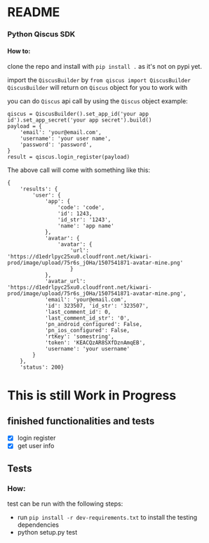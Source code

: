 # README

### Python Qiscus SDK

#### How to:
clone the repo and install with `pip install .` as it's not on pypi yet.

import the `QiscusBuilder` by `from qiscus import QiscusBuilder`
`QiscusBuilder` will return on `Qiscus` object for you to work with

you can do `Qiscus` api call by using the `Qiscus` object
example:
```
qiscus = QiscusBuilder().set_app_id('your app id').set_app_secret('your app secret').build()
payload = {
	'email': 'your@email.com',
	'username': 'your user name',
	'password': 'password',
}
result = qiscus.login_register(payload)
``` 

The above call will come with something like this:
```
{
	'results': {
		'user': {
			'app': {
				'code': 'code', 
				'id': 1243, 
				'id_str': '1243', 
				'name': 'app name'
			}, 
			'avatar': {
				'avatar': {
					'url': 'https://d1edrlpyc25xu0.cloudfront.net/kiwari-prod/image/upload/75r6s_jOHa/1507541871-avatar-mine.png'
					}
			}, 
			'avatar_url': 'https://d1edrlpyc25xu0.cloudfront.net/kiwari-prod/image/upload/75r6s_jOHa/1507541871-avatar-mine.png', 
			'email': 'your@email.com', 
			'id': 323507, 'id_str': '323507', 
			'last_comment_id': 0, 
			'last_comment_id_str': '0', 
			'pn_android_configured': False, 
			'pn_ios_configured': False, 
			'rtKey': 'somestring', 
			'token': 'KEACQzAR8SXfDznAmqEB', 
			'username': 'your username'
		}
	}, 
	'status': 200}

```

# This is still Work in Progress
## finished functionalities and tests
- [x] login register
- [x] get user info

## Tests

### How:
test can be run with the following steps:
- run `pip install -r dev-requirements.txt` to install the testing dependencies
- python setup.py test
